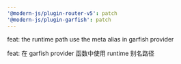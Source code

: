 ```yaml
---
'@modern-js/plugin-router-v5': patch
'@modern-js/plugin-garfish': patch
---
```


feat: the runtime path use the meta alias in garfish provider

feat: 在 garfish provider 函数中使用 runtime 别名路径
